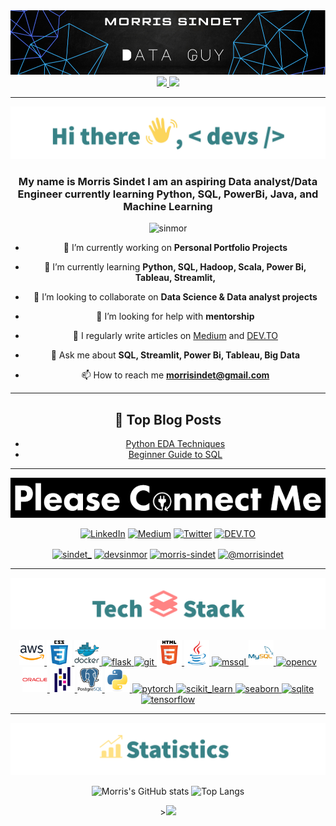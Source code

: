 <div align="center">
  <img src="img/3.png" alt="Card" style="max-width:100%; height:auto;">

<a href="https://github.com/SINMOR">
  <img src="https://img.shields.io/badge/GitHub-181717.svg?style=for-the-badge&logo=GitHub&logoColor=white">
</a>
<a href="https://linkedin.com/in/morris-sindet">
  <img src="https://img.shields.io/badge/LinkedIn-0A66C2.svg?style=for-the-badge&logo=LinkedIn&logoColor=white">
</a>



---

<img src="img/hi_there.png">
<h3 align="center"> My name is Morris Sindet I am an aspiring Data analyst/Data Engineer currently learning Python, SQL, PowerBi, Java, and Machine Learning</h3>

<p align="center"> <img src="https://komarev.com/ghpvc/?username=sinmor&label=Profile%20views&color=0e75b6&style=flat" alt="sinmor" /> </p>

 
- 🔭 I’m currently working on **Personal Portfolio Projects**

- 🌱 I’m currently learning **Python, SQL, Hadoop, Scala, Power Bi, Tableau, Streamlit,**

- 👯 I’m looking to collaborate on **Data Science & Data analyst projects**

- 🤝 I’m looking for help with **mentorship**

- 📝 I regularly write articles on [Medium](https://medium.com/@morrisindet) and [DEV.TO](https://dev.to/sindet_)

- 💬 Ask me about **SQL, Streamlit, Power Bi, Tableau, Big Data**

- 📫 How to reach me **morrisindet@gmail.com**

---

## 📝 Top Blog Posts
  
<!-- BLOG-POST-LIST:START -->
-   [Python EDA Techniques ](https://medium.com/@morrisindet/10-mind-blowing-data-insights-unlocked-by-pythons-eda-techniques-a018858eb505)
-   [Beginner Guide to SQL ](https://medium.com/@morrisindet/unlock-your-data-a-beginners-guide-to-sql-for-data-analysis-f4b06201da)
<!-- BLOG-POST-LIST:END -->

---

<p align=center><img src="img/connect.png"></p>
  
[![LinkedIn](https://img.shields.io/badge/linkedin-%230077B5.svg?style=for-the-badge&logo=linkedin&logoColor=white)](https://www.linkedin.com/in/morris-sindet/)
[![Medium](https://img.shields.io/badge/Medium-12100E?style=for-the-badge&logo=medium&logoColor=white)](https://medium.com/@morris-sindet)
[![Twitter](https://img.shields.io/badge/Twitter-1DA1F2?style=for-the-badge&logo=twitter&logoColor=white)](https://twitter.com/DEVSINMOR)
[![DEV.TO](https://img.shields.io/badge/dev.to-0A0A0A?style=for-the-badge&logo=devdotto&logoColor=white)](https://dev.to/sindet_)

<p>
<a href="https://dev.to/sindet_" target="blank"><img align="center" src="https://raw.githubusercontent.com/rahuldkjain/github-profile-readme-generator/master/src/images/icons/Social/devto.svg" alt="sindet_" height="30" width="40" /></a>
<a href="https://twitter.com/devsinmor" target="blank"><img align="center" src="https://raw.githubusercontent.com/rahuldkjain/github-profile-readme-generator/master/src/images/icons/Social/twitter.svg" alt="devsinmor" height="30" width="40" /></a>
<a href="https://linkedin.com/in/morris-sindet" target="blank"><img align="center" src="https://raw.githubusercontent.com/rahuldkjain/github-profile-readme-generator/master/src/images/icons/Social/linked-in-alt.svg" alt="morris-sindet" height="30" width="40" /></a>
<a href="https://medium.com/@morrisindet" target="blank"><img align="center" src="https://raw.githubusercontent.com/rahuldkjain/github-profile-readme-generator/master/src/images/icons/Social/medium.svg" alt="@morrisindet" height="30" width="40" /></a>
</p>

---

<img src="img/tech_stack.png">

<p align="center"> <a href="https://aws.amazon.com" target="_blank" rel="noreferrer"> <img src="https://raw.githubusercontent.com/devicons/devicon/master/icons/amazonwebservices/amazonwebservices-original-wordmark.svg" alt="aws" width="40" height="40"/> </a> <a href="https://www.w3schools.com/css/" target="_blank" rel="noreferrer"> <img src="https://raw.githubusercontent.com/devicons/devicon/master/icons/css3/css3-original-wordmark.svg" alt="css3" width="40" height="40"/> </a> <a href="https://www.docker.com/" target="_blank" rel="noreferrer"> <img src="https://raw.githubusercontent.com/devicons/devicon/master/icons/docker/docker-original-wordmark.svg" alt="docker" width="40" height="40"/> </a> <a href="https://flask.palletsprojects.com/" target="_blank" rel="noreferrer"> <img src="https://www.vectorlogo.zone/logos/pocoo_flask/pocoo_flask-icon.svg" alt="flask" width="40" height="40"/> </a> <a href="https://git-scm.com/" target="_blank" rel="noreferrer"> <img src="https://www.vectorlogo.zone/logos/git-scm/git-scm-icon.svg" alt="git" width="40" height="40"/> </a> <a href="https://www.w3.org/html/" target="_blank" rel="noreferrer"> <img src="https://raw.githubusercontent.com/devicons/devicon/master/icons/html5/html5-original-wordmark.svg" alt="html5" width="40" height="40"/> </a> <a href="https://www.java.com" target="_blank" rel="noreferrer"> <img src="https://raw.githubusercontent.com/devicons/devicon/master/icons/java/java-original.svg" alt="java" width="40" height="40"/> </a> <a href="https://www.microsoft.com/en-us/sql-server" target="_blank" rel="noreferrer"> <img src="https://www.svgrepo.com/show/303229/microsoft-sql-server-logo.svg" alt="mssql" width="40" height="40"/> </a> <a href="https://www.mysql.com/" target="_blank" rel="noreferrer"> <img src="https://raw.githubusercontent.com/devicons/devicon/master/icons/mysql/mysql-original-wordmark.svg" alt="mysql" width="40" height="40"/> </a> <a href="https://opencv.org/" target="_blank" rel="noreferrer"> <img src="https://www.vectorlogo.zone/logos/opencv/opencv-icon.svg" alt="opencv" width="40" height="40"/> </a> <a href="https://www.oracle.com/" target="_blank" rel="noreferrer"> <img src="https://raw.githubusercontent.com/devicons/devicon/master/icons/oracle/oracle-original.svg" alt="oracle" width="40" height="40"/> </a> <a href="https://pandas.pydata.org/" target="_blank" rel="noreferrer"> <img src="https://raw.githubusercontent.com/devicons/devicon/2ae2a900d2f041da66e950e4d48052658d850630/icons/pandas/pandas-original.svg" alt="pandas" width="40" height="40"/> </a> <a href="https://www.postgresql.org" target="_blank" rel="noreferrer"> <img src="https://raw.githubusercontent.com/devicons/devicon/master/icons/postgresql/postgresql-original-wordmark.svg" alt="postgresql" width="40" height="40"/> </a> <a href="https://www.python.org" target="_blank" rel="noreferrer"> <img src="https://raw.githubusercontent.com/devicons/devicon/master/icons/python/python-original.svg" alt="python" width="40" height="40"/> </a> <a href="https://pytorch.org/" target="_blank" rel="noreferrer"> <img src="https://www.vectorlogo.zone/logos/pytorch/pytorch-icon.svg" alt="pytorch" width="40" height="40"/> </a> <a href="https://scikit-learn.org/" target="_blank" rel="noreferrer"> <img src="https://upload.wikimedia.org/wikipedia/commons/0/05/Scikit_learn_logo_small.svg" alt="scikit_learn" width="40" height="40"/> </a> <a href="https://seaborn.pydata.org/" target="_blank" rel="noreferrer"> <img src="https://seaborn.pydata.org/_images/logo-mark-lightbg.svg" alt="seaborn" width="40" height="40"/> </a> <a href="https://www.sqlite.org/" target="_blank" rel="noreferrer"> <img src="https://www.vectorlogo.zone/logos/sqlite/sqlite-icon.svg" alt="sqlite" width="40" height="40"/> </a> <a href="https://www.tensorflow.org" target="_blank" rel="noreferrer"> <img src="https://www.vectorlogo.zone/logos/tensorflow/tensorflow-icon.svg" alt="tensorflow" width="40" height="40"/> </a> </p>

---
<img src="img/statistics.png">
<p align=center><img alt="Morris's GitHub stats" width="406" src="https://github-readme-stats.vercel.app/api?username=sinmor&custom_title=Github+Stats&bg_color=00000000&hide_border=true&show_icons=true&text_color=667799&title_color=388286&icon_color=388286">
  <img alt="Top Langs" width="350" src="https://github-readme-stats.vercel.app/api/top-langs/?username=sinmor&layout=compact&hide_border=true&bg_color=00000000&text_color=667799&custom_title=Top+Languages&title_color=388286"></p>
<p align=center>><img
  src="https://wakatime.com/share/@DEV8/32c24f88-9683-4a36-b2b8-894df88e6e00.svg" height="400"
/></p>

</div>
